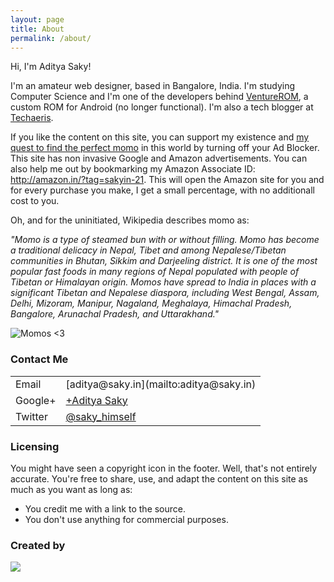 ```yaml
---
layout: page
title: About
permalink: /about/
---
```


Hi, I'm Aditya Saky!

I'm an amateur web designer, based in Bangalore, India. I'm studying Computer Science and I'm one of the developers behind <a href="https://plus.google.com/communities/113182664923280225609" target="_blank">VentureROM</a>, a custom ROM for Android (no longer functional). I'm also a tech blogger at <a href="http://techaeris.com/author/adityasaky" target="_blank">Techaeris</a>.

If you like the content on this site, you can support my existence and <a href="http://saky.in/momos" target="_blank">my quest to find the perfect momo</a> in this world by turning off your Ad Blocker. This site has non invasive Google and Amazon advertisements. You can also help me out by bookmarking my Amazon Associate ID: <a href="http://amazon.in/?tag=sakyin-21" target="_blank">http://amazon.in/?tag=sakyin-21</a>. This will open the Amazon site for you and for every purchase you make, I get a small percentage, with no additionall cost to you.

Oh, and for the uninitiated, Wikipedia describes momo as:

<i>"Momo is a type of steamed bun with or without filling. Momo has become a traditional delicacy in Nepal, Tibet and among Nepalese/Tibetan communities in Bhutan, Sikkim and Darjeeling district. It is one of the most popular fast foods in many regions of Nepal populated with people of Tibetan or Himalayan origin. Momos have spread to India in places with a significant Tibetan and Nepalese diaspora, including West Bengal, Assam, Delhi, Mizoram, Manipur, Nagaland, Meghalaya, Himachal Pradesh, Bangalore, Arunachal Pradesh, and Uttarakhand."</i>

![Momos <3](http://saky.in/images/momo.jpg "Taken from Wikipedia")

### Contact Me

<table>
<tr>
<td>Email</td>
<td>[aditya@saky.in](mailto:aditya@saky.in)</td>
</tr>
<tr>
<td>Google+</td>
<td><a href="http://google.com/+AdityaSaky" target="_blank">+Aditya Saky</a></td>
</tr>
<tr>
<td>Twitter</td>
<td><a href="https://twitter.com/saky_himself" target="_blank">@saky_himself</a></td>
</tr>
</table>

<a name="licensing"></a>
<h3>Licensing</h3>

You might have seen a copyright icon in the footer. Well, that's not entirely accurate. You're free to share, use, and adapt the content on this site as much as you want as long as:
<ul>
<li>You credit me with a link to the source.</li>
<li>You don't use anything for commercial purposes.</li>
</ul>

### Created by
<div class="dux"><img src="http://saky.in/images/dux.svg"></div>
